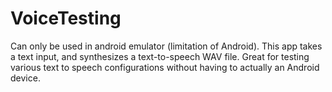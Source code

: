 VoiceTesting
============

Can only be used in android emulator (limitation of Android). 
This app takes a text input, and synthesizes a text-to-speech WAV file.
Great for testing various text to speech configurations without having to actually an Android device.

